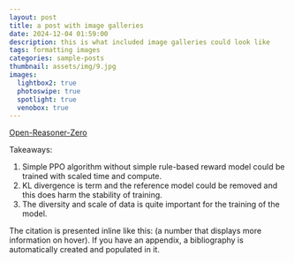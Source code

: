 ```yaml
---
layout: post
title: a post with image galleries
date: 2024-12-04 01:59:00
description: this is what included image galleries could look like
tags: formatting images
categories: sample-posts
thumbnail: assets/img/9.jpg
images:
  lightbox2: true
  photoswipe: true
  spotlight: true
  venobox: true
---
```


[Open-Reasoner-Zero](https://github.com/Open-Reasoner-Zero/Open-Reasoner-Zero)

Takeaways:

1. Simple PPO algorithm without simple rule-based reward model could be trained with scaled time and compute.
2. KL divergence is term and the reference model could be removed and this does harm the stability of training.
3. The diversity and scale of data is quite important for the training of the model.

The citation is presented inline like this: <d-cite key="gregor2015draw"></d-cite> (a number that displays more information on hover).
If you have an appendix, a bibliography is automatically created and populated in it.
